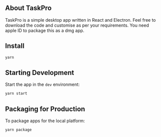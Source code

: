 ## About TaskPro

TaskPro is a simple desktop app written in React and Electron. Feel free to download the code and customise as per your requirements. You need apple ID to package this as a dmg app.

## Install

```bash
yarn
```

## Starting Development

Start the app in the `dev` environment:

```bash
yarn start
```

## Packaging for Production

To package apps for the local platform:

```bash
yarn package
```
